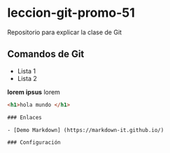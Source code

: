 # leccion-git-promo-51
Repositorio para explicar la clase de Git 
## Comandos de Git

- Lista 1
- Lista 2

**lorem ipsus** lorem
```html
<h1>hola mundo </h1>

### Enlaces

- [Demo Markdown] (https://markdown-it.github.io/)

### Configuración

